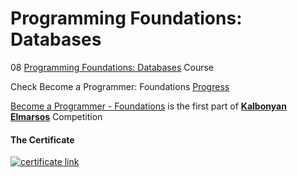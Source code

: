 # Programming Foundations: Databases

08 [Programming Foundations: Databases](https://www.linkedin.com/learning/programming-foundations-databases-2) Course

Check Become a Programmer: Foundations [Progress](https://github.com/hosamation/Become-a-Programmer-Foundations) 

[Become a Programmer - Foundations][1] is the first part of **[Kalbonyan Elmarsos][2]** Competition

#### The Certificate
[![certificate link](https://media-exp1.licdn.com/dms/image/C4D1FAQGDSczylYlyOw/feedshare-document-cover-images_1280/0/1650889333867?e=2147483647&v=beta&t=u4MaWtT0fmKSQlSNDPdr0MZfbnmZJd-12l4IA5kbufo)](https://www.linkedin.com/learning/certificates/6107c487d10bfdd9d2c30d31f365e482b92f1d52ecca2a1286c14f82e40a2045?trk=share_certificate)

[1]: https://www.linkedin.com/learning/paths/become-a-programmer-foundations

[2]: https://www.linkedin.com/company/%D9%83%D8%A7%D9%84%D8%A8%D9%86%D9%8A%D8%A7%D9%86-%D8%A7%D9%84%D9%85%D8%B1%D8%B5%D9%88%D8%B5/
